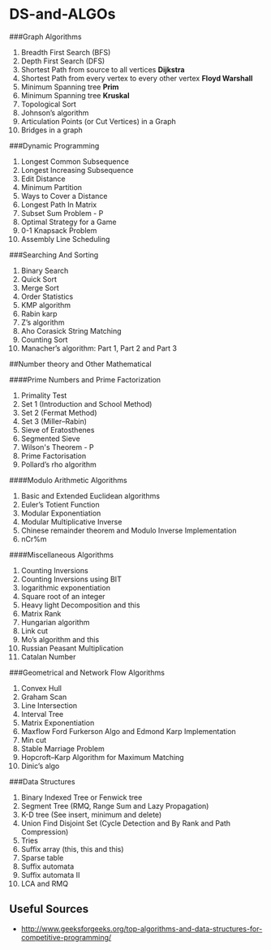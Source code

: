 # DS-and-ALGOs

###Graph Algorithms

1. Breadth First Search (BFS)
2. Depth First Search (DFS)
3. Shortest Path from source to all vertices **Dijkstra**
4. Shortest Path from every vertex to every other vertex **Floyd Warshall**
5. Minimum Spanning tree **Prim**
6. Minimum Spanning tree **Kruskal**
7. Topological Sort
8. Johnson’s algorithm 
9. Articulation Points (or Cut Vertices) in a Graph
10. Bridges in a graph



###Dynamic Programming

1. Longest Common Subsequence
2. Longest Increasing Subsequence
3. Edit Distance
4. Minimum Partition
5. Ways to Cover a Distance
6. Longest Path In Matrix
7. Subset Sum Problem - P
8. Optimal Strategy for a Game
9. 0-1 Knapsack Problem
10. Assembly Line Scheduling





###Searching And Sorting

1. Binary Search
2. Quick Sort
3. Merge Sort
4. Order Statistics
5. KMP algorithm
6. Rabin karp
7. Z’s algorithm
8. Aho Corasick String Matching
9. Counting Sort
10. Manacher’s algorithm: Part 1, Part 2 and Part 3

##Number theory and Other Mathematical

####Prime Numbers and Prime Factorization

1. Primality Test
  1. Set 1 (Introduction and School Method)
  2. Set 2 (Fermat Method)
  3. Set 3 (Miller–Rabin)
2. Sieve of Eratosthenes
3. Segmented Sieve
4. Wilson's Theorem - P
5. Prime Factorisation
6. Pollard’s rho algorithm


####Modulo Arithmetic Algorithms

1. Basic and Extended Euclidean algorithms
2. Euler’s Totient Function
3. Modular Exponentiation
4. Modular Multiplicative Inverse
5. Chinese remainder theorem and Modulo Inverse Implementation
6. nCr%m

####Miscellaneous Algorithms

1. Counting Inversions
2. Counting Inversions using BIT
3. logarithmic exponentiation
4. Square root of an integer
5. Heavy light Decomposition and this
6. Matrix Rank
7. Hungarian algorithm
8. Link cut
9. Mo’s algorithm and this
10. Russian Peasant Multiplication
11. Catalan Number



###Geometrical and Network Flow Algorithms

1. Convex Hull
2. Graham Scan
3. Line Intersection
4. Interval Tree
5. Matrix Exponentiation
6. Maxflow Ford Furkerson Algo and Edmond Karp Implementation
7. Min cut
8. Stable Marriage Problem
9. Hopcroft–Karp Algorithm for Maximum Matching
10. Dinic’s algo

###Data Structures

1. Binary Indexed Tree or Fenwick tree
2. Segment Tree (RMQ, Range Sum and Lazy Propagation)
3. K-D tree (See insert, minimum and delete)
4. Union Find Disjoint Set (Cycle Detection and By Rank and Path Compression)
5. Tries
6. Suffix array (this, this and this)
7. Sparse table
8. Suffix automata
9. Suffix automata II
10. LCA and RMQ

## Useful Sources
- http://www.geeksforgeeks.org/top-algorithms-and-data-structures-for-competitive-programming/
